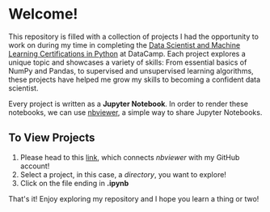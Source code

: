 # Welcome!
This repository is filled with a collection of projects I had the opportunity to work on during my time in completing the [Data Scientist and Machine Learning Certifications in Python](https://www.datacamp.com/tracks/data-scientist-with-python) at DataCamp. Each project explores a unique topic and showcases a variety of skills: From essential basics of NumPy and Pandas, to supervised and unsupervised learning algorithms, these projects have helped me grow my skills to becoming a confident data scientist.

Every project is written as a **Jupyter Notebook**. In order to render these notebooks, we can use [nbviewer](https://nbviewer.jupyter.org/), a simple way to share Jupyter Notebooks.

## To View Projects
1. Please head to this [link](https://nbviewer.jupyter.org/github/OmeRazaKhan/DataScience/tree/main/), which connects *nbviewer* with my GitHub account!
2. Select a project, in this case, a *directory*, you want to explore!
3. Click on the file ending in **.ipynb**

That's it! Enjoy exploring my repository and I hope you learn a thing or two!
